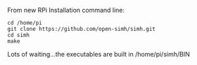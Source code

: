 From new RPi Installation command line:

```
cd /home/pi
git clone https://github.com/open-simh/simh.git
cd simh
make
```

Lots of waiting...the executables are built in /home/pi/simh/BIN
